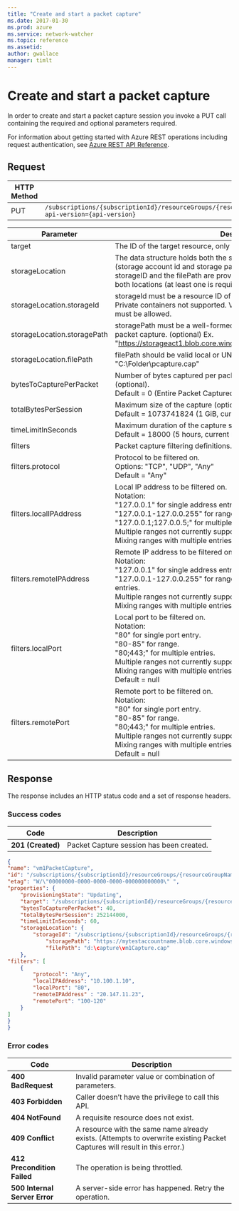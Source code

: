 ```yaml
---
title: "Create and start a packet capture"
ms.date: 2017-01-30
ms.prod: azure
ms.service: network-watcher
ms.topic: reference
ms.assetid: 
author: gwallace
manager: timlt
---
```


# Create and start a packet capture

In order to create and start a packet capture session you invoke a PUT call containing the required and optional parameters required.

For information about getting started with Azure REST operations including request authentication, see [Azure REST API Reference](../../../index.md).

## Request

| HTTP Method | URI|  
| ----------- |----|  
| PUT | `/subscriptions/{subscriptionId}/resourceGroups/{resourceGroupName}/providers/Microsoft.Network/networkWatchers/{networkWatcherName}/packetCaptures/{packetCaptureName}?api-version={api-version}` |

| Parameter | Description |
| --------- | ----------- |
| target |	The ID of the target resource, only VM is currently supported (required). |
| storageLocation |	The data structure holds both the storage blob connection information (storage account id and storage path) and/or the local file path. If both the storageID and the filePath are provided, then the capture will be saved in both locations (at least one is required). |
| storageLocation.storageId |	storageId must be a resource ID of an existing storage account. (optional) Private containers not supported. VM outbound traffic to storage account must be allowed. |
| storageLocation.storagePath |	storagePath must be a well-formed URI describing the location to save the packet capture. (optional) Ex. "https://storageact1.blob.core.windows.net/packetcaptures/pcapture.cap" |
| storageLocation.filePath |	filePath should be valid local or UNC path on the target VM. (optional) Ex. "C:\Folder\pcapture.cap" |
| bytesToCapturePerPacket |	Number of bytes captured per packet. The remaining bytes are truncated. (optional). </br>Default = 0 (Entire Packet Captured) |
| totalBytesPerSession |	Maximum size of the capture (optional) </br>Default = 1073741824 (1 GiB, current default) |
| timeLimitInSeconds |	Maximum duration of the capture session in seconds. (optional). </br>Default = 18000 (5 hours, current maximum) |
| filters |	Packet capture filtering definitions. Multiple filters can be used (optional). |
| filters.protocol |	Protocol to be filtered on. </br>Options: "TCP", "UDP", "Any" </br>Default = "Any" |
| filters.localIPAddress |	Local IP address to be filtered on. </br>Notation: </br>"127.0.0.1" for single address entry. </br>"127.0.0.1-127.0.0.255" for range. </br>"127.0.0.1;127.0.0.5;" for multiple entries. </br>Multiple ranges not currently supported. </br>Mixing ranges with multiple entries not currently supported Default = null |
| filters.remoteIPAddress |	Remote IP address to be filtered on. </br>Notation: </br>"127.0.0.1" for single address entry. </br>"127.0.0.1-127.0.0.255" for range. "127.0.0.1;127.0.0.5;" for multiple entries.</br>Multiple ranges not currently supported. </br>Mixing ranges with multiple entries not currently supported Default = null |
| filters.localPort |	Local port to be filtered on.</br> Notation: </br>"80" for single port entry. </br>"80-85" for range. </br>"80;443;" for multiple entries. </br>Multiple ranges not currently supported. </br>Mixing ranges with multiple entries not currently supported </br>Default = null |
| filters.remotePort |	Remote port to be filtered on.</br> Notation:</br> "80" for single port entry. </br>"80-85" for range. </br>"80;443;" for multiple entries. </br>Multiple ranges not currently supported. </br>Mixing ranges with multiple entries not currently supported </br>Default = null |
 
## Response  

The response includes an HTTP status code and a set of response headers.

### Success codes

| Code | Description |
| ---- | ----------- |
| **201 (Created)** | Packet Capture session has been created. | 

```json
{ 
"name": "vm1PacketCapture", 
"id": "/subscriptions/{subscriptionId}/resourceGroups/{resourceGroupName}/providers/Microsoft.Network/networkWatchers/westUsWatcher/packetCaptures/vm1PacketCapture", 
"etag": "W/\"00000000-0000-0000-0000-000000000000\" ", 
"properties": { 
    "provisioningState": "Updating", 
    "target": "/subscriptions/{subscriptionId}/resourceGroups/{resourceGroupName}/providers/Microsoft.compute/virtualMachine/vm1", 
    "bytesToCapturePerPacket": 40, 
    "totalBytesPerSession": 252144000, 
    "timeLimitInSeconds": 60, 
    "storageLocation": { 
        "storageId": "/subscriptions/{subscriptionId}/resourceGroups/{resourceGroupName}/providers/Microsoft.Storage/storageAccounts/pcstore",
            "storagePath": "https://mytestaccountname.blob.core.windows.net/capture/vm1Capture.cap", 
            "filePath": "d:\capture\vm1Capture.cap" 
    }, 
"filters": [ 
    { 
        "protocol": "Any", 
        "localIPAddress": "10.100.1.10", 
        "localPort": "80", 
        "remoteIPAddress" : "20.147.11.23",
        "remotePort": "100-120" 
    } 
] 
}
}
```

### Error codes

| Code | Description |
| ---- | ----------- |
| **400 BadRequest** | Invalid parameter value or combination of parameters. | 
| **403 Forbidden** | Caller doesn’t have the privilege to call this API. |
| **404 NotFound** | A requisite resource does not exist. |
| **409 Conflict** | A resource with the same name already exists. (Attempts to overwrite existing Packet Captures will result in this error.) |
| **412 Precondition Failed** | The operation is being throttled. |
| **500 Internal Server Error** |  A server-side error has happened. Retry the operation. |     



 